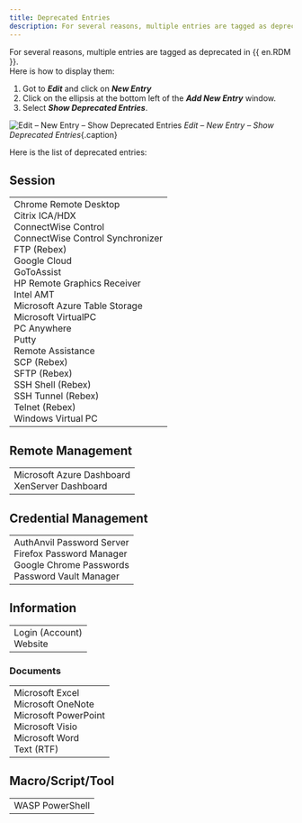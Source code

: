 ```yaml
---
title: Deprecated Entries
description: For several reasons, multiple entries are tagged as deprecated in Remote Desktop Manager.
---
```

For several reasons, multiple entries are tagged as deprecated in {{ en.RDM }}.  
Here is how to display them:
1. Got to ***Edit*** and click on ***New Entry***
1. Click on the ellipsis at the bottom left of the ***Add New Entry*** window.
1. Select ***Show Deprecated Entries***.  

![Edit – New Entry – Show Deprecated Entries](/img/en/kb/KB4130.png)
*Edit – New Entry – Show Deprecated Entries*{.caption}  

Here is the list of deprecated entries:

## Session

<table>
	<tr>
		<td>
Chrome Remote Desktop<br>
Citrix ICA/HDX<br>
ConnectWise Control<br>
ConnectWise Control Synchronizer<br>
FTP (Rebex)<br>
Google Cloud<br>
GoToAssist<br>
HP Remote Graphics Receiver<br>
Intel AMT<br>
Microsoft Azure Table Storage<br>
Microsoft VirtualPC<br>
PC Anywhere<br>
Putty<br>
Remote Assistance<br>
SCP (Rebex)<br>
SFTP (Rebex)<br>
SSH Shell (Rebex)<br>
SSH Tunnel (Rebex)<br>
Telnet (Rebex)<br>
Windows Virtual PC<br>
		</td>
	</tr>
</table>

## Remote Management

<table>
	<tr>
		<td>
Microsoft Azure Dashboard<br>
XenServer Dashboard<br>
		</td>
	</tr>
</table>

## Credential Management

<table>
	<tr>
		<td>
AuthAnvil Password Server<br>
Firefox Password Manager<br>
Google Chrome Passwords<br>
Password Vault Manager<br>
		</td>
	</tr>
</table>

## Information

<table>
	<tr>
		<td>
Login (Account)<br>
Website<br>
		</td>
	</tr>
</table>

### Documents
<table>
	<tr>
		<td>
Microsoft Excel<br>
Microsoft OneNote<br>
Microsoft PowerPoint<br>
Microsoft Visio<br>
Microsoft Word<br>
Text (RTF)<br>
		</td>
	</tr>
</table>

## Macro/Script/Tool

<table>
	<tr>
		<td>
WASP PowerShell<br>
		</td>
	</tr>
</table>
